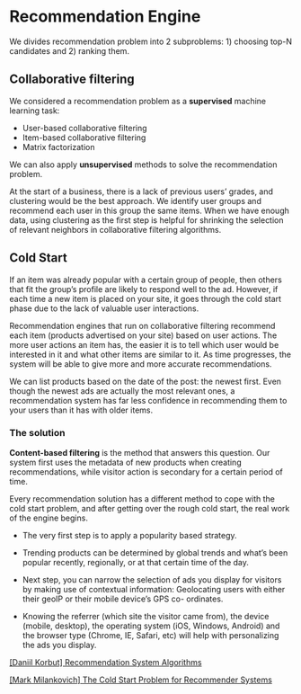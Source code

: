 
# Recommendation Engine 

We divides recommendation problem into 2 subproblems: 1) choosing top-N candidates and 2) ranking them.

## Collaborative filtering

We considered a recommendation problem as a **supervised** machine learning task:

* User-based collaborative filtering
* Item-based collaborative filtering
* Matrix factorization

We can also apply **unsupervised** methods to solve the recommendation problem.

At the start of a business, there is a lack of previous users’ grades, and clustering would be the best approach. We identify user groups and recommend each user in this group the same items. When we have enough data, using clustering as the first step is helpful for shrinking the selection of relevant neighbors in collaborative filtering algorithms.





<!-- ![word_embedding](images/word_embedding.png) -->


## Cold Start 

If an item was already popular with a certain group of people, then others that fit the group’s profile are likely to respond well to the ad. However, if each time a new item is placed on your site, it goes through the cold start phase due to the lack of valuable user interactions. 

Recommendation engines that run on collaborative filtering recommend each item (products advertised on your site) based on user actions. The more user actions an item has, the easier it is to tell which user would be interested in it and what other items are similar to it. As time progresses, the system will be able to give more and more accurate recommendations.

We can list products based on the date of the post: the newest first. Even though the newest ads are actually the most relevant ones, a recommendation system has far less confidence in recommending them to your users than it has with older items.

### The solution

**Content-based filtering** is the method that answers this question. Our system first uses the metadata of new products when creating recommendations, while visitor action is secondary for a certain period of time.

Every recommendation solution has a different method to cope with the cold start problem, and after getting over the rough cold start, the real work of the engine begins.

* The very first step is to apply a popularity based strategy. 

* Trending products can be determined by global trends and what’s been popular recently, regionally, or at that certain time of the day.

* Next step, you can narrow the selection of ads you display for visitors by making use of contextual information: Geolocating users with either their geoIP or their mobile device’s GPS co- ordinates.

* Knowing the referrer (which site the visitor came from), the device (mobile, desktop), the operating system (iOS, Windows, Android) and the browser type (Chrome, IE, Safari, etc) will help with personalizing the ads you display.


[Recommendation System Algorithms]: https://blog.statsbot.co/recommendation-system-algorithms-ba67f39ac9a3
[[Daniil Korbut] Recommendation System Algorithms](https://blog.statsbot.co/recommendation-system-algorithms-ba67f39ac9a3)


[The Cold Start Problem for Recommender Systems]: https://medium.com/yusp/the-cold-start-problem-for-recommender-systems-89a76505a7
[[Mark Milankovich] The Cold Start Problem for Recommender Systems](https://medium.com/yusp/the-cold-start-problem-for-recommender-systems-89a76505a7)



